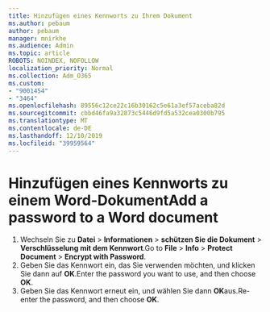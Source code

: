 ```yaml
---
title: Hinzufügen eines Kennworts zu Ihrem Dokument
ms.author: pebaum
author: pebaum
manager: mnirkhe
ms.audience: Admin
ms.topic: article
ROBOTS: NOINDEX, NOFOLLOW
localization_priority: Normal
ms.collection: Adm_O365
ms.custom:
- "9001454"
- "3464"
ms.openlocfilehash: 89556c12ce22c16b30162c5e61a3ef57aceba82d
ms.sourcegitcommit: cbbd46fa9a32873c5446d9fd5a532cea0300b795
ms.translationtype: MT
ms.contentlocale: de-DE
ms.lasthandoff: 12/10/2019
ms.locfileid: "39959564"
---
```

# <a name="add-a-password-to-a-word-document"></a><span data-ttu-id="66a0b-102">Hinzufügen eines Kennworts zu einem Word-Dokument</span><span class="sxs-lookup"><span data-stu-id="66a0b-102">Add a password to a Word document</span></span>

1. <span data-ttu-id="66a0b-103">Wechseln Sie zu **Datei** > **Informationen** > **schützen Sie die Dokument** > **Verschlüsselung mit dem Kennwort**.</span><span class="sxs-lookup"><span data-stu-id="66a0b-103">Go to **File** > **Info** > **Protect Document** > **Encrypt with Password**.</span></span>
2. <span data-ttu-id="66a0b-104">Geben Sie das Kennwort ein, das Sie verwenden möchten, und klicken Sie dann auf **OK**.</span><span class="sxs-lookup"><span data-stu-id="66a0b-104">Enter the password you want to use, and then choose **OK**.</span></span>
3. <span data-ttu-id="66a0b-105">Geben Sie das Kennwort erneut ein, und wählen Sie dann **OK**aus.</span><span class="sxs-lookup"><span data-stu-id="66a0b-105">Re-enter the password, and then choose **OK**.</span></span>